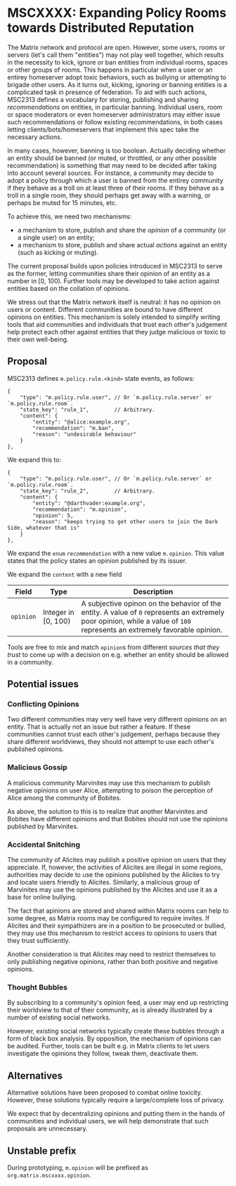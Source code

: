 # MSCXXXX: Expanding Policy Rooms towards Distributed Reputation

The Matrix network and protocol are open. However, some users, rooms or servers (let's call them
"entities") may not play well together, which results in the necessity to kick, ignore or ban
entities from individual rooms, spaces or other groups of rooms. This happens in particular when
a user or an entirey homeserver adopt toxic behaviors, such as bullying or attempting to brigade
other users. As it turns out, kicking, ignoring or banning entities is a complicated task in
presence of federation. To aid with such actions, MSC2313 defines a vocabulary for storing,
publishing and sharing *recommendations* on entities, in particular banning.
Individual users, room or space moderators or even homeserver administrators may either issue
such recommendations or follow existing recommendations, in both cases letting clients/bots/homeservers
that implement this spec take the necessary actions.

In many cases, however, banning is too boolean. Actually deciding whether an entity should be banned
(or muted, or throttled, or any other possible recommendation) is something that may need to be decided
after taking into account several sources. For instance, a community may decide to adopt a policy
through which a user is banned from the entirey community if they behave as a troll on at least three
of their rooms. If they behave as a troll in a single room, they should perhaps get away with a warning,
or perhaps be muted for 15 minutes, etc.

To achieve this, we need two mechanisms:
- a mechanism to store, publish and share the *opinion* of a community (or a single user) on an entity;
- a mechanism to store, publish and share actual *actions* against an entity (such as kicking or muting).

The current proposal builds upon policies introduced in MSC2313 to serve as the former, letting
communities share their opinion of an entity as a number in [0, 100). Further tools may be developed
to take action against entities based on the collation of opinions.

We stress out that the Matrix network itself is neutral: it has no opinion on users or content. Different
communities are bound to have different opinions on entities. This mechanism is solely intended to simplify
writing tools that aid communities and individuals that trust each other's judgement help protect each other
against entities that they judge malicious or toxic to their own well-being.

## Proposal

MSC2313 defines `m.policy.rule.<kind>` state events, as follows:

```jsonc
{
    "type": "m.policy.rule.user", // Or `m.policy.rule.server` or `m.policy.rule.room`.
    "state_key": "rule_1",        // Arbitrary.
    "content": {
        "entity": "@alice:example.org",
        "recommendation": "m.ban",
        "reason": "undesirable behaviour"
    }
},
```

We expand this to:

```jsonc
{
    "type": "m.policy.rule.user", // Or `m.policy.rule.server` or `m.policy.rule.room`.
    "state_key": "rule_2",        // Arbitrary.
    "content": {
        "entity": "@darthvader:example.org",
        "recommendation": "m.opinion",
        "opinion": 5,
        "reason": "keeps trying to get other users to join the Dark Side, whatever that is"
    }
},
```

We expand the `enum` `recommendation` with a new value `m.opinion`. This value states that the
policy states an opinion published by its issuer.

We expand the `content` with a new field

| Field     | Type | Description |
|-----------|------|-------------|
| `opinion` | Integer in [0, 100) | A subjective opinon on the behavior of the entity. A value of `0` represents an extremely poor opinion, while a value of `100` represents an extremely favorable opinion. |

Tools are free to mix and match `opinion`s from different *sources that they trust* to come up with a
decision on e.g. whether an entity should be allowed in a community.

## Potential issues
### Conflicting Opinions

Two different communities may very well have very different opinions on an entity. That is
actually not an issue but rather a feature. If these communities cannot trust each other's
judgement, perhaps because they share different worldviews, they should not attempt to use
each other's published opinions.


### Malicious Gossip

A malicious community Marvinites may use this mechanism to publish negative opinions on
user Alice, attempting to poison the perception of Alice among the community of Bobites.

As above, the solution to this is to realize that another Marvinites and Bobites have different
opinions and that Bobites should not use the opinions published by Marvinites.


### Accidental Snitching

The community of Alicites may publish a positive opinion on users that they appreciate. If,
however, the activities of Alicites are illegal in some regions, authorities may decide to
use the opinions published by the Alicites to try and locate users friendly to Alicites.
Similarly, a malicious group of Marvinites may use the opinions published by the Alicites
and use it as a base for online bullying.

The fact that apinions are stored and shared within Matrix rooms can help to some degree,
as Matrix rooms may be configured to require invites. If Alicites and their sympathizers
are in a position to be prosecuted or bullied, they may use this mechanism to restrict
access to opinions to users that they trust sufficiently.

Another consideration is that Alicites may need to restrict themselves to only publishing
negative opinions, rather than both positive and negative opinions.


### Thought Bubbles

By subscribing to a community's opinion feed, a user may end up restricting their worldview
to that of their community, as is already illustrated by a number of existing social networks.

However, existing social networks typically create these bubbles through a form of black box
analysis. By opposition, the mechanism of opinions can be audited. Further, tools can be built
e.g. in Matrix clients to let users investigate the opinions they follow, tweak them,
deactivate them.

## Alternatives

Alternative solutions have been proposed to combat online toxicity. However, these solutions
typically require a large/complete loss of privacy.

We expect that by decentralizing opinions and putting them in the hands of communities and
individual users, we will help demonstrate that such proposals are unnecessary.

## Unstable prefix

During prototyping, `m.opinion` will be prefixed as `org.matrix.mscxxxx.opinion`.
